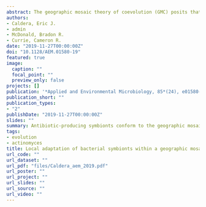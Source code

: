 ```yaml
---
abstract: The geographic mosaic theory of coevolution (GMC) posits that coevolutionary dynamics go beyond local coevolution and are comprised of the following three components - geographic selection mosaics, coevolutionary hot spots, and trait remixing. It is unclear whether the GMC applies to bacteria, as horizontal gene transfer and cosmopolitan dispersal may violate theoretical assumptions. Here, we test key GMC predictions in an antibiotic-producing bacterial symbiont (genus Pseudonocardia) that protects the crops of neotropical fungus-farming ants (Apterostigma dentigerum) from a specialized pathogen (genus Escovopsis). We found that Pseudonocardia antibiotic inhibition of common Escovopsis pathogens was elevated in A. dentigerum colonies from Panama compared to those from Costa Rica. Furthermore, a Panama Canal Zone population of Pseudonocardia on Barro Colorado Island (BCI) was locally adapted, whereas two neighboring populations were not, consistent with a GMC-predicted selection mosaic and a hot spot of adaptation surrounded by areas of maladaptation. Maladaptation was shaped by incongruent Pseudonocardia-Escovopsis population genetic structure, whereas local adaptation was facilitated by geographic isolation on BCI after the flooding of the Panama Canal. Genomic assessments of antibiotic potential of 29 Pseudonocardia strains identified diverse and unique biosynthetic gene clusters in BCI strains despite low genetic diversity in the core genome. The strength of antibiotic inhibition was not correlated with the presence/absence of individual biosynthetic gene clusters or with parasite location. Rather, biosynthetic gene clusters have undergone selective sweeps, suggesting that the trait remixing dynamics conferring the long-term maintenance of antibiotic potency rely on evolutionary genetic changes within already-present biosynthetic gene clusters and not simply on the horizontal acquisition of novel genetic elements or pathways.
authors:
- Caldera, Eric J.
- admin
- McDonald, Bradon R.
- Currie, Cameron R.
date: "2019-11-27T00:00:00Z"
doi: "10.1128/AEM.01580-19"
featured: true
image:
  caption: ""
  focal_point: ""
  preview_only: false
projects: []
publication: '*Applied and Environmental Microbiology, 85*(24), e01580-19'
publication_short: ""
publication_types:
- "2"
publishDate: "2019-11-27T00:00:00Z"
slides: ""
summary: Antibiotic-producing symbionts conform to the geographic mosaic theory of coevolution
tags:
- evolution
- actinomyces
title: Local adaptation of bacterial symbionts within a geographic mosaic of antibiotic coevolution
url_code: ""
url_dataset: ""
url_pdf: "files/Caldera_aem_2019.pdf"
url_poster: ""
url_project: ""
url_slides: ""
url_source: ""
url_video: ""
---
```


